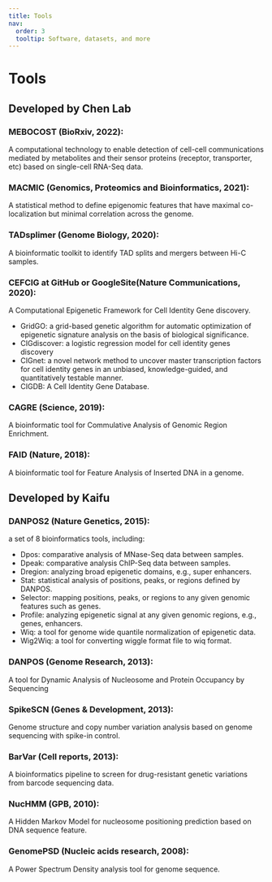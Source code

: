 ```yaml
---
title: Tools
nav:
  order: 3
  tooltip: Software, datasets, and more
---
```


# <i class="fas fa-tools"></i>Tools
## Developed by Chen Lab

### MEBOCOST (BioRxiv, 2022): 
A computational technology to enable detection of cell-cell communications mediated by metabolites and their sensor proteins (receptor, transporter, etc) based on single-cell RNA-Seq data.

### MACMIC (Genomics, Proteomics and Bioinformatics, 2021): 
A statistical method to define epigenomic features that have maximal co-localization but minimal correlation across the genome.

### TADsplimer (Genome Biology, 2020): 
A bioinformatic toolkit to identify TAD splits and mergers between Hi-C samples.

### CEFCIG at GitHub or GoogleSite(Nature Communications, 2020): 
A Computational Epigenetic Framework for Cell Identity Gene discovery.
- GridGO: a grid-based genetic algorithm for automatic optimization of epigenetic signature analysis on the basis of biological significance.
- CIGdiscover: a logistic regression model for cell identity genes discovery
- CIGnet: a novel network method to uncover master transcription factors for cell identity genes in an unbiased, knowledge-guided, and quantitatively testable manner.
- CIGDB: A Cell Identity Gene Database.

### CAGRE (Science, 2019): 
A bioinformatic tool for Commulative Analysis of Genomic Region Enrichment.

### FAID (Nature, 2018): 
A bioinformatic tool for Feature Analysis of Inserted DNA in a genome.

## Developed by Kaifu

### DANPOS2 (Nature Genetics, 2015): 
a set of 8 bioinformatics tools, including:
- Dpos: comparative analysis of MNase-Seq data between samples.
- Dpeak: comparative analysis ChIP-Seq data between samples.
- Dregion: analyzing broad epigenetic domains, e.g., super enhancers.
- Stat: statistical analysis of positions, peaks, or regions defined by DANPOS.
- Selector: mapping positions, peaks, or regions to any given genomic features such as genes.
- Profile: analyzing epigenetic signal at any given genomic regions, e.g., genes, enhancers.
- Wiq: a tool for genome wide quantile normalization of epigenetic data.
- Wig2Wiq: a tool for converting wiggle format file to wiq format.

### DANPOS (Genome Research, 2013): 
A tool for Dynamic Analysis of Nucleosome and Protein Occupancy by Sequencing

### SpikeSCN (Genes & Development, 2013): 
Genome structure and copy number variation analysis based on genome sequencing with spike-in control.

### BarVar (Cell reports, 2013): 
A bioinformatics pipeline to screen for drug-resistant genetic variations from barcode sequencing data.

### NucHMM (GPB, 2010): 
A Hidden Markov Model for nucleosome positioning prediction based on DNA sequence feature.

### GenomePSD (Nucleic acids research, 2008): 
A Power Spectrum Density analysis tool for genome sequence.
